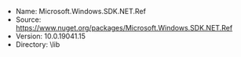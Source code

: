 * Name: Microsoft.Windows.SDK.NET.Ref
* Source: https://www.nuget.org/packages/Microsoft.Windows.SDK.NET.Ref
* Version: 10.0.19041.15
* Directory: \lib
